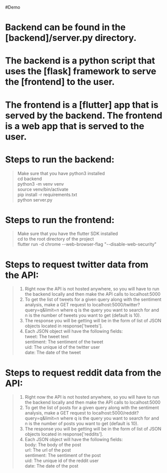 #Demo 

# Backend can be found in the [backend]/server.py directory.

# The backend is a python script that uses the [flask] framework to serve the [frontend] to the user.

# The frontend is a [flutter] app that is served by the backend. The frontend is a web app that is served to the user.

# Steps to run the backend:
> Make sure that you have python3 installed </br>
> cd backend </br>
> python3 -m venv venv </br>
> source venv/bin/activate </br>
> pip install -r requirements.txt </br>
> python server.py </br>

# Steps to run the frontend:
> Make sure that you have the flutter SDK installed </br>
> cd to the root directory of the project </br>
> flutter run -d chrome --web-browser-flag "--disable-web-security" </br>


# Steps to request twitter data from the API:
> 1) Right now the API is not hosted anywhere, so you will have to run the backend locally and then make the API calls to localhost:5000</br>
> 2) To get the list of tweets for a given query along with the sentiment analysis, make a GET request to localhost:5000/twitter?query=q&limit=n where q is the query you want to search for and n is the number of tweets you want to get (default is 10). </br>
> 3) The response you will be getting will be in the form of list of JSON objects located in response['tweets']. </br>
> 4) Each JSON object will have the following fields: </br>
     tweet: The tweet text </br>
     sentiment: The sentiment of the tweet </br>
     uid: The unique id of the twitter user </br>
     date: The date of the tweet </br>

# Steps to request reddit data from the API:
> 1) Right now the API is not hosted anywhere, so you will have to run the backend locally and then make the API calls to localhost:5000</br>
> 2) To get the list of posts for a given query along with the sentiment analysis, make a GET request to localhost:5000/reddit?query=q&limit=n where q is the query you want to search for and n is the number of posts you want to get (default is 10). </br>
> 3) The response you will be getting will be in the form of list of JSON objects located in response['reddits']. </br>
> 4) Each JSON object will have the following fields: </br>
     body: The body of the post</br>
     url: The url of the post </br>
     sentiment: The sentiment of the post </br>
     uid: The unique id of the reddit user </br>
     date: The date of the post </br>



